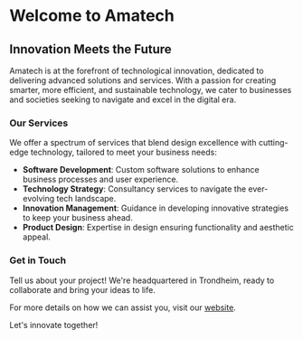 # Welcome to Amatech

## Innovation Meets the Future

Amatech is at the forefront of technological innovation, dedicated to delivering advanced solutions and services. With a passion for creating smarter, more efficient, and sustainable technology, we cater to businesses and societies seeking to navigate and excel in the digital era.

### Our Services

We offer a spectrum of services that blend design excellence with cutting-edge technology, tailored to meet your business needs:

- **Software Development**: Custom software solutions to enhance business processes and user experience.
- **Technology Strategy**: Consultancy services to navigate the ever-evolving tech landscape.
- **Innovation Management**: Guidance in developing innovative strategies to keep your business ahead.
- **Product Design**: Expertise in design ensuring functionality and aesthetic appeal.

### Get in Touch

Tell us about your project! We're headquartered in Trondheim, ready to collaborate and bring your ideas to life.

For more details on how we can assist you, visit our [website](https://www.amatech.no/).

Let's innovate together!
